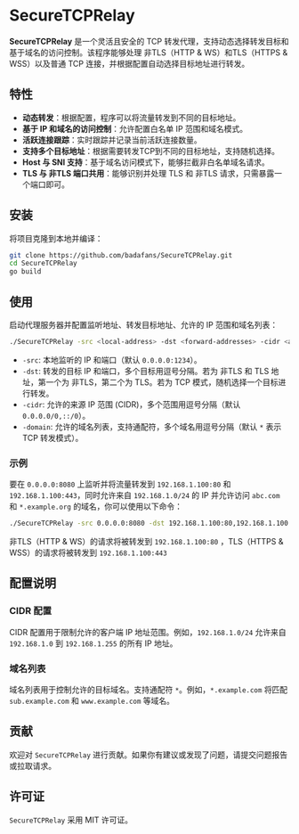 # SecureTCPRelay

**SecureTCPRelay** 是一个灵活且安全的 TCP 转发代理，支持动态选择转发目标和基于域名的访问控制。该程序能够处理 非TLS（HTTP & WS）和TLS（HTTPS & WSS）以及普通 TCP 连接，并根据配置自动选择目标地址进行转发。

## 特性

- **动态转发**：根据配置，程序可以将流量转发到不同的目标地址。
- **基于 IP 和域名的访问控制**：允许配置白名单 IP 范围和域名模式。
- **活跃连接跟踪**：实时跟踪并记录当前活跃连接数量。
- **支持多个目标地址**：根据需要转发TCP到不同的目标地址，支持随机选择。
- **Host 与 SNI 支持**：基于域名访问模式下，能够拦截非白名单域名请求。
- **TLS 与 非TLS 端口共用**：能够识别并处理 TLS 和 非TLS 请求，只需暴露一个端口即可。

## 安装

将项目克隆到本地并编译：

```bash
git clone https://github.com/badafans/SecureTCPRelay.git
cd SecureTCPRelay
go build
```

## 使用

启动代理服务器并配置监听地址、转发目标地址、允许的 IP 范围和域名列表：

```bash
./SecureTCPRelay -src <local-address> -dst <forward-addresses> -cidr <allowed-cidrs> -domain <allowed-domains>
```

- `-src`: 本地监听的 IP 和端口（默认 `0.0.0.0:1234`）。
- `-dst`: 转发的目标 IP 和端口，多个目标用逗号分隔。若为 非TLS 和 TLS 地址，第一个为 非TLS，第二个为 TLS。若为 TCP 模式，随机选择一个目标进行转发。
- `-cidr`: 允许的来源 IP 范围 (CIDR)，多个范围用逗号分隔（默认 `0.0.0.0/0,::/0`）。
- `-domain`: 允许的域名列表，支持通配符，多个域名用逗号分隔（默认 `*` 表示 TCP 转发模式）。

### 示例

要在 `0.0.0.0:8080` 上监听并将流量转发到 `192.168.1.100:80` 和 `192.168.1.100:443`，同时允许来自 `192.168.1.0/24` 的 IP 并允许访问 `abc.com` 和 `*.example.org` 的域名，你可以使用以下命令：

```bash
./SecureTCPRelay -src 0.0.0.0:8080 -dst 192.168.1.100:80,192.168.1.100:443 -cidr 192.168.1.0/24 -domain abc.com,*.example.org
```
非TLS（HTTP & WS）的请求将被转发到 `192.168.1.100:80` ，TLS（HTTPS & WSS）的请求将被转发到 `192.168.1.100:443` 

## 配置说明

### CIDR 配置

CIDR 配置用于限制允许的客户端 IP 地址范围。例如，`192.168.1.0/24` 允许来自 `192.168.1.0` 到 `192.168.1.255` 的所有 IP 地址。

### 域名列表

域名列表用于控制允许的目标域名。支持通配符 `*`。例如，`*.example.com` 将匹配 `sub.example.com` 和 `www.example.com` 等域名。

## 贡献

欢迎对 `SecureTCPRelay` 进行贡献。如果你有建议或发现了问题，请提交问题报告或拉取请求。

## 许可证

`SecureTCPRelay` 采用 MIT 许可证。